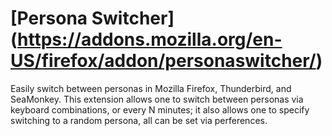 [Persona Switcher]
(https://addons.mozilla.org/en-US/firefox/addon/personaswitcher/)
================================================================================

Easily switch between personas in Mozilla Firefox, Thunderbird, and
SeaMonkey. This extension allows one to switch between personas via
keyboard combinations, or every N minutes; it also allows one to specify
switching to a random persona, all can be set via perferences.
